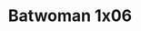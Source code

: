 ---
layout: episodios
title: "Batwoman 1x06"
url_serie_padre: 'batwoman-temporada-1'
category: 'series'
capitulo: 'yes'
anio: '2019'
prev: 'capitulo-5'
proximo: 'capitulo-7'
sandbox: allow-same-origin allow-forms
idioma: 'Subtitulado'
calidad: 'Full HD'
reproductores: ["https://hls4.openloadpremium.com/player.php?id=dFVTd3dyMXN5dVJENEh0cUNJN0JuSW9sSmMyckRJaktUYXplQVgrUkF0NDdwamp0VzdWOVpKU2RJaElVaXBtUkdHN0EweFZjMlpwcUVwdDJHRFNjN1E9PQ&sub=https://sub.cuevana2.io/vtt-sub/sub7/Batwoman.S01E06.vtt","https://api.cuevana3.io/olpremium/gd.php?file=ek5lbm9xYWNrS0xNejZabVlkSFIyTkxQb3BPWDB0UFkwY3lvbjJIRjBPQ1QwNStUck1mVG9kVExvM0djeHA3VnFybXRscUdvMWRXNHRZbU1lYXVUeDg2cGpKVmp4cXpBejYxcGsyT1MyTlc0cFdpR2lzN1YyTHZIaklObHVNN0t2S21zaVh1MG85ZTZ6MldFZXBQUjJMdXhmcFN0cU12WXZMR05sNHJPc3RiZXFZQ1RuYkN1MXJtY29ZWmpsN0xJMHJHZGdHTzh0TWZSdForTVpyVE54cnFvYklLRWlNbmYxOG1ZYjZ6SDFBPT0","https://tutumeme.net/embed/player.php?u=bXQ3ajJOaW1wcFRGcEs2VW5XRGExTlRPMytmUnc3bHVwcWhoenVIUjI5SHF5TlNwc0taaG1jN2gwZHZSNTlIRHVhV2tZWitkNUtDVDNOL1ZvYW1rYjJSbG9xQ1o","https://api.cuevana3.io/stream/index.php?file=ek5lbm9xYWNrS0xYMTZLa2xNbkdvY3ZTb3BtZng4TGp6ZFpobGFMUGtOVEx6SitYWU5YTTdORE1vWmRnbEpham5KTmtZSlRTMGViVTBxZGdsdEhPb3RqWGEybGtsSk9qbU1LR2gzV3l3THVvd29aaVpNR21vNXFSb0tKbm9kSGkxOWVTcHF6U3hyRFh5S1dibUE9PQ","https://player.openplay.vip/player.php?id=MzE4Mw&sub=https://sub.cuevana2.io/vtt-sub/sub7/Batwoman.S01E06.vtt","https://player.cuevana2.io/irgotoolp.php?url=eTllbW9hZHpYNURLejlaalg2T3BsYy9PMHNTV29hYWVuY3JYMEpHVm9LRm9uWlRYbTVKL3E0MXBmdGlRMEphbmFRPT0&sub=https://sub.cuevana2.io/vtt-sub/sub7/Batwoman.S01E06.vtt","https://api.cuevana3.io/rr/gd.php?h=ek5lbm9xYWNrS0xJMVp5b21KREk0dFBLbjVkaHhkRGdrOG1jbnBpUnhhS1Z6WFNaZHMrVDQ3Q1pnb3FleUxIRXM5YW9uV21qc3VXOHQzbWJhOEdpNktxU3FadVkyUT09"]
reproductor: fembed
clasificacion: '+10'
tags:
- Ciencia-Ficcion
---